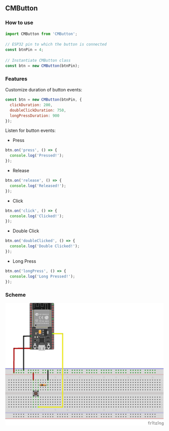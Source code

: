 ## CMButton

### How to use

```javascript
import CMButton from 'CMButton';

// ESP32 pin to which the button is connected
const btnPin = 4;

// Instantiate CMButton class
const btn = new CMButton(btnPin);
```

### Features

Customize duration of button events:

```javascript
const btn = new CMButton(btnPin, {
  clickDuration: 200,
  doubleClickDuration: 750,
  longPressDuration: 900
});
```

Listen for button events:

- Press
```javascript
btn.on('press', () => {
  console.log('Pressed!');
});
```
- Release
```javascript
btn.on('release', () => {
  console.log('Released!');
});
```
- Click
```javascript
btn.on('click', () => {
  console.log('Clicked!');
});
```
- Double Click
```javascript
btn.on('doubleClicked', () => {
  console.log('Double Clicked!');
});
```
- Long Press
```javascript
btn.on('longPress', () => {
  console.log('Long Pressed!');
});
```

### Scheme

![](https://github.com/code-main/ButtonLowJS/blob/main/ButtonScheme.png?raw=true)
